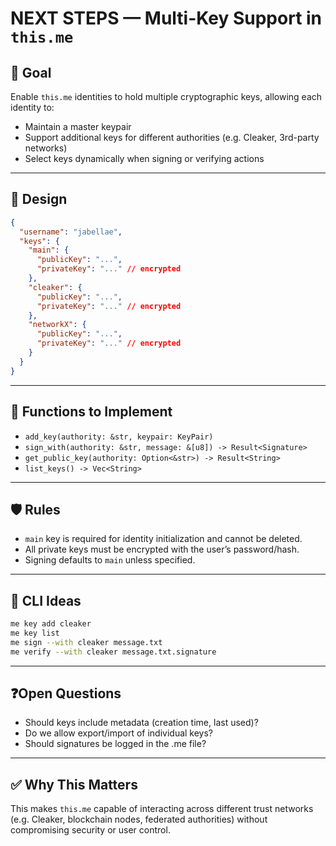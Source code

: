 # NEXT STEPS — Multi-Key Support in `this.me`

## 🧠 Goal
Enable `this.me` identities to hold multiple cryptographic keys, allowing each identity to:
- Maintain a master keypair
- Support additional keys for different authorities (e.g. Cleaker, 3rd-party networks)
- Select keys dynamically when signing or verifying actions

---

## 🧱 Design

```json
{
  "username": "jabellae",
  "keys": {
    "main": {
      "publicKey": "...",
      "privateKey": "..." // encrypted
    },
    "cleaker": {
      "publicKey": "...",
      "privateKey": "..." // encrypted
    },
    "networkX": {
      "publicKey": "...",
      "privateKey": "..." // encrypted
    }
  }
}
```

---

## 🔧 Functions to Implement

- `add_key(authority: &str, keypair: KeyPair)`
- `sign_with(authority: &str, message: &[u8]) -> Result<Signature>`
- `get_public_key(authority: Option<&str>) -> Result<String>`
- `list_keys() -> Vec<String>`

---

## 🛡 Rules

- `main` key is required for identity initialization and cannot be deleted.
- All private keys must be encrypted with the user’s password/hash.
- Signing defaults to `main` unless specified.

---

## 🧪 CLI Ideas

```bash
me key add cleaker
me key list
me sign --with cleaker message.txt
me verify --with cleaker message.txt.signature
```

---

## ❓Open Questions

- Should keys include metadata (creation time, last used)?
- Do we allow export/import of individual keys?
- Should signatures be logged in the .me file?

---

## ✅ Why This Matters

This makes `this.me` capable of interacting across different trust networks (e.g. Cleaker, blockchain nodes, federated authorities) without compromising security or user control.
